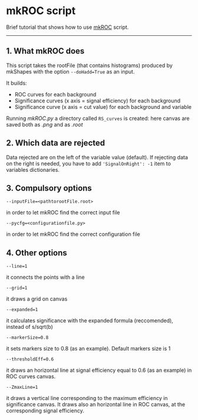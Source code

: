 # mkROC script

Brief tutorial that shows how to use [mkROC](https://github.com/UniMiBAnalyses/PlotsConfigurations/blob/master/Configurations/VBS/mkROC.py) script.

----

## 1. What mkROC does

This script takes the rootFile (that contains histograms) produced by mkShapes with the option `--doHadd=True` as an input.

It builds:

  * ROC curves for each background
  * Significance curves (x axis = signal efficiency) for each background
  * Significance curve (x axis = cut value) for each background and variable

Running _mkROC.py_ a directory called `RS_curves` is created: here canvas are saved both as _.png_ and as _.root_ 

## 2. Which data are rejected

Data rejected are on the left of the variable value (default). If rejecting data on the right is needed, you have to add `'SignalOnRight': -1` item to variables dictionaries.

## 3. Compulsory options
```
--inputFile=<pathtorootFile.root>
```
in order to let mkROC find the correct input file
```
--pycfg=<configurationfile.py>
```
in order to let mkROC find the correct configuration file

## 4. Other options
```
--line=1
```
it connects the points with a line
```
--grid=1
```
it draws a grid on canvas
```
--expanded=1
```
it calculates significance with the expanded formula (reccomended), instead of s/sqrt(b)
```
--markerSize=0.8
```
it sets markers size to 0.8 (as an example). Default markers size is 1
```
--thresholdEff=0.6
```
it draws an horizontal line at signal efficiency equal to 0.6 (as an example) in ROC curves canvas.
```
--ZmaxLine=1
```
it draws a vertical line corresponding to the maximum efficiency in significance canvas. It draws also an horizontal line in ROC canvas, at the corresponding signal efficiency.
